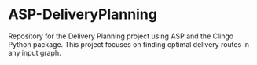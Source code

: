# ASP-DeliveryPlanning
Repository for the Delivery Planning project using ASP and the Clingo Python package. This project focuses on finding optimal delivery routes in any input graph. 
